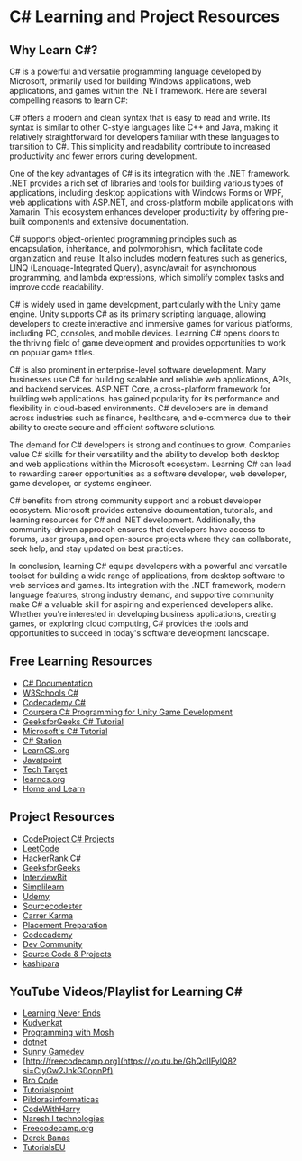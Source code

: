 # C# Learning and Project Resources

## Why Learn C#?

C# is a powerful and versatile programming language developed by Microsoft, primarily used for building Windows applications, web applications, and games within the .NET framework. Here are several compelling reasons to learn C#:

C# offers a modern and clean syntax that is easy to read and write. Its syntax is similar to other C-style languages like C++ and Java, making it relatively straightforward for developers familiar with these languages to transition to C#. This simplicity and readability contribute to increased productivity and fewer errors during development.

One of the key advantages of C# is its integration with the .NET framework. .NET provides a rich set of libraries and tools for building various types of applications, including desktop applications with Windows Forms or WPF, web applications with ASP.NET, and cross-platform mobile applications with Xamarin. This ecosystem enhances developer productivity by offering pre-built components and extensive documentation.

C# supports object-oriented programming principles such as encapsulation, inheritance, and polymorphism, which facilitate code organization and reuse. It also includes modern features such as generics, LINQ (Language-Integrated Query), async/await for asynchronous programming, and lambda expressions, which simplify complex tasks and improve code readability.

C# is widely used in game development, particularly with the Unity game engine. Unity supports C# as its primary scripting language, allowing developers to create interactive and immersive games for various platforms, including PC, consoles, and mobile devices. Learning C# opens doors to the thriving field of game development and provides opportunities to work on popular game titles.

C# is also prominent in enterprise-level software development. Many businesses use C# for building scalable and reliable web applications, APIs, and backend services. ASP.NET Core, a cross-platform framework for building web applications, has gained popularity for its performance and flexibility in cloud-based environments. C# developers are in demand across industries such as finance, healthcare, and e-commerce due to their ability to create secure and efficient software solutions.

The demand for C# developers is strong and continues to grow. Companies value C# skills for their versatility and the ability to develop both desktop and web applications within the Microsoft ecosystem. Learning C# can lead to rewarding career opportunities as a software developer, web developer, game developer, or systems engineer.

C# benefits from strong community support and a robust developer ecosystem. Microsoft provides extensive documentation, tutorials, and learning resources for C# and .NET development. Additionally, the community-driven approach ensures that developers have access to forums, user groups, and open-source projects where they can collaborate, seek help, and stay updated on best practices.

In conclusion, learning C# equips developers with a powerful and versatile toolset for building a wide range of applications, from desktop software to web services and games. Its integration with the .NET framework, modern language features, strong industry demand, and supportive community make C# a valuable skill for aspiring and experienced developers alike. Whether you're interested in developing business applications, creating games, or exploring cloud computing, C# provides the tools and opportunities to succeed in today's software development landscape.

## Free Learning Resources
- [C# Documentation](https://docs.microsoft.com/en-us/dotnet/csharp/)
- [W3Schools C#](https://www.w3schools.com/cs/)
- [Codecademy C#](https://www.codecademy.com/learn/learn-c-sharp)
- [Coursera C# Programming for Unity Game Development](https://www.coursera.org/learn/c-sharp-programming)
- [GeeksforGeeks C# Tutorial](https://www.geeksforgeeks.org/csharp-programming-language/)
- [Microsoft's C# Tutorial](https://docs.microsoft.com/en-us/dotnet/csharp/tour-of-csharp/)
- [C# Station](http://www.csharp-station.com/Tutorial.aspx)
- [LearnCS.org](https://learncs.org/)
- [Javatpoint](https://www.javatpoint.com/c-sharp-tutorial)
- [Tech Target](https://www.techtarget.com/whatis/definition/C-Sharp)
- [learncs.org](https://www.learncs.org/)
- [Home and Learn](https://www.homeandlearn.co.uk/csharp/csharp.html)

## Project Resources
- [CodeProject C# Projects](https://www.codeproject.com/search.aspx?q=c%23)
- [LeetCode](https://leetcode.com/problemset/all/?topicSlugs=array&difficulty=Easy&difficulty=Medium&difficulty=Hard)
- [HackerRank C#](https://www.hackerrank.com/domains/tutorials/10-days-of-statistics)
- [GeeksforGeeks](https://www.geeksforgeeks.org/c-project-ideas-for-beginners/)
- [InterviewBit](https://www.interviewbit.com/blog/c-sharp-projects/)
- [Simplilearn](https://www.simplilearn.com/tutorials/c-sharp-tutorial/top-c-sharp-projects)
- [Udemy](https://blog.udemy.com/c-sharp-projects/)
- [Sourcecodester](https://www.sourcecodester.com/c-sharp-project)
- [Carrer Karma](https://careerkarma.com/blog/c-sharp-projects/)
- [Placement Preparation](https://www.placementpreparation.io/blog/c-sharp-project-ideas-for-beginners/)
- [Codecademy](https://www.codecademy.com/projects/language/c-sharp)
- [Dev Community](https://dev.to/nerdjfpb/15-c-project-ideas-beginner-to-expert-with-tutorial-iio)
- [Source Code & Projects](https://code-projects.org/c/languages/project/c-sharp-projects/)
- [kashipara](https://www.kashipara.com/project/c-net-project_3)

## YouTube Videos/Playlist for Learning C#
- [Learning Never Ends](https://youtube.com/playlist?list=PLX07l0qxoHFLZftsVKyj3k9kfMca2uaPR&si=0rM_wWuIoE4y0WaY)
- [Kudvenkat](https://youtube.com/playlist?list=PLAC325451207E3105&si=XKCjwZSkshg3S1FA)
- [Programming with Mosh](https://youtube.com/playlist?list=PLTjRvDozrdlz3_FPXwb6lX_HoGXa09Yef&si=wKEzFbgxD7eLw7Jv)
- [dotnet](https://youtube.com/playlist?list=PLdo4fOcmZ0oULFjxrOagaERVAMbmG20Xe&si=Ya2lnHmnGJGC18Si)
- [Sunny Gamedev](https://youtube.com/playlist?list=PLCqWuVe6WFLLmMTO44hpYKnptJ6765skH&si=N8wSTVMxz3pe4DWN)
- [http://freecodecamp.org](https://youtu.be/GhQdlIFylQ8?si=ClyGw2JnkG0opnPf)
- [Bro Code](https://youtu.be/wxznTygnRfQ?si=M3mK4l0Yi1_W-M84)
- [Tutorialspoint](https://youtube.com/playlist?list=PLWPirh4EWFpFYePpf3E3AI8LT4NInNoIM&si=9WabidnQWkntaSSL)
- [Pildorasinformaticas](https://youtube.com/playlist?list=PLU8oAlHdN5BmpIQGDSHo5e1r4ZYWQ8m4B&si=B8D9aXJPX9pjTOME)
- [CodeWithHarry](https://youtu.be/SuLiu5AK9Ps?si=_x4q_Q5HR8_KqaDW)
- [Naresh I technologies](https://youtube.com/playlist?list=PLVlQHNRLflP-jc5Fbhfdhzv52AWYq836j&si=G0X_RLwCRsu9Spgu)
- [Freecodecamp.org](https://youtu.be/YT8s-90oDC0?si=mR75EyVJDitTz7D2)
- [Derek Banas](https://youtu.be/M5ugY7fWydE?si=w996cpweQjSh5JMS)
- [TutorialsEU](https://youtu.be/q_F4PyW8GTg?si=tlORYnJlE1dyDT4f)

